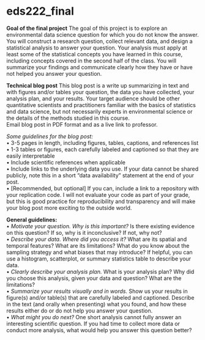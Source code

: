 # eds222_final

**Goal of the final project**
The goal of this project is to explore an environmental data science question for which you do not know the answer. You will construct a research question, collect relevant data, and design a statistical analysis to answer your question. Your analysis must apply at least some of the statistical concepts you have learned in this course, including concepts covered in the second half of the class. You will summarize your findings and communicate clearly how they have or have not helped you answer your question.

**Technical blog post**
This blog post is a write up summarizing in text and with figures and/or tables your question, the data you have collected, your analysis plan, and your results. Your target audience should be other quantitative scientists and practitioners familiar with the basics of statistics and data science, but not necessarily experts in environmental science or the details of the methods studied in this course.<br>
Email  blog post in PDF format and as a live link to professor.<br>

*Some guidelines for the blog post:*<br>
• 3-5 pages in length, including figures, tables, captions, and references list<br>
• 1-3 tables or figures, each carefully labeled and captioned so that they are easily interpretable<br>
• Include scientific references when applicable<br>
• Include links to the underlying data you use. If your data cannot be shared publicly, note this in a short “data availability” statement at the end of your post.<br>
• [Recommended, but optional] If you can, include a link to a repository with your replication code. I will not evaluate your code as part of your grade, but this is good practice for reproducibility and transparency and will make your blog post more exciting to the outside world.<br>

**General guidelines:**<br>
• *Motivate your question. Why is this important?* Is there existing evidence on this question? If so, why is it inconclusive? If not, why not?<br>
• *Describe your data. Where did you access it?* What are its spatial and temporal features? What are its limitations? What do you know about the sampling strategy and what biases that may introduce? If helpful, you can use a histogram, scatterplot, or summary statistics table to describe your data.<br>
• *Clearly describe your analysis plan.* What is your analysis plan? Why did you choose this analysis, given your data and question? What are the limitations?<br>
• *Summarize your results visually and in words.* Show us your results in figure(s) and/or table(s) that are carefully labeled and captioned. Describe in the text (and orally when presenting) what you found, and how these results either do or do not help you answer your question.<br>
• *What might you do next?* One short analysis cannot fully answer an interesting scientific question. If you had time to collect more data or conduct more analysis, what would help you answer this question better?<br>